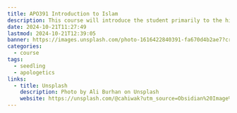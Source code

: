 ```yaml
---
title: APO391 Introduction to Islam
description: This course will introduce the student primarily to the history and theology of the religion of Islam. Special emphasis will be given to topics such as the life of Mohammad, the Qur'an and the "Golden Age of Islam" (10th-13th centuries). The course will also include introductory information on Christian apologetics to Muslims.
date: 2024-10-21T11:27:49
lastmod: 2024-10-21T12:39:05
banner: https://images.unsplash.com/photo-1616422840391-fa670d4b2ae7?crop=entropy&cs=tinysrgb&fit=max&fm=jpg&ixid=M3wzNjAwOTd8MHwxfHNlYXJjaHw3fHxpc2xhbXxlbnwwfDB8fHwxNzI5NTI3NDAyfDA&ixlib=rb-4.0.3&q=80&w=1080
categories:
  - course
tags:
  - seedling
  - apologetics
links:
  - title: Unsplash
    description: Photo by Ali Burhan on Unsplash
    website: https://unsplash.com/@cahiwak?utm_source=Obsidian%20Image%20Inserter%20Plugin&utm_medium=referral
---
```

